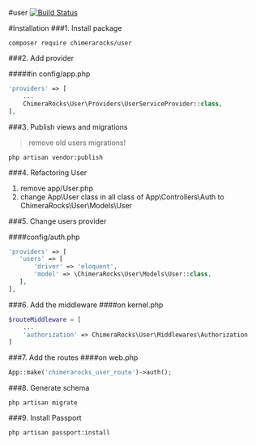 #user
[![Build Status](https://travis-ci.org/chimerarocks/user.svg?branch=master)](https://travis-ci.org/chimerarocks/user)

#Installation
###1. Install package

```
composer require chimerarocks/user
```

###2. Add provider

#####in config/app.php

```php
'providers' => [
    ...
    ChimeraRocks\User\Providers\UserServiceProvider::class,
],
```

###3. Publish views and migrations
>remove old users migrations!

```
php artisan vendor:publish
```

###4. Refactoring User
1. remove app/User.php
2. change App\User class in all class of App\Controllers\Auth to ChimeraRocks\User\Models\User

###5. Change users provider

####config/auth.php

```php
'providers' => [
   'users' => [
       'driver' => 'eloquent',
       'model' => \ChimeraRocks\User\Models\User::class,
   ],
],
```
###6. Add the middleware
####on kernel.php

```php
$routeMiddleware = [
    ...
    'authorization' => ChimeraRocks\User\Middlewares\Authorization
]
```

###7. Add the routes
####on web.php

```php
App::make('chimerarocks_user_route')->auth();
```

###8. Generate schema
```
php artisan migrate
```

###9. Install Passport
```
php artisan passport:install
```
